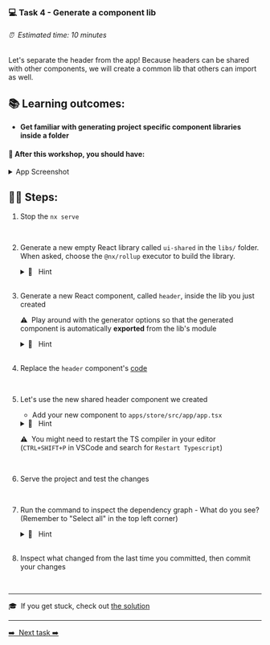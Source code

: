 ### 💻 Task 4 - Generate a component lib

###### ⏰ &nbsp;Estimated time: 10 minutes

Let's separate the header from the app! Because headers can be shared with other components, we will create a common lib that others can import as well.

## 📚 Learning outcomes:

- **Get familiar with generating project specific component libraries inside a folder**

#### 📲 After this workshop, you should have:

<details>
  <summary>App Screenshot</summary>
  <img src="../assets/lab4_screenshot.png" width="500" alt="screenshot of lab4 result">
</details>

## 🏋️‍♀️ Steps:

1. Stop the `nx serve`
<br />

2. Generate a new empty React library called `ui-shared` in the `libs/` folder.  When asked, choose the `@nx/rollup` executor to build the library.

   <details>
   <summary>🐳 &nbsp;&nbsp;Hint</summary>

   - it's a generator! you've used it before in the second task, but instead of an `app`, we now want to generate a `lib`
   - use the `--help` command to figure out how to generate it in a **directory** and that it doesn’t create default component

   </details><br />

3. Generate a new React component, called `header`, inside the lib you just created

   ⚠️&nbsp;&nbsp;Play around with the generator options so that the generated component is automatically **exported** from the lib's module

   <details><summary>🐳 &nbsp;&nbsp;Hint</summary>

   use `--help` to figure out how to specify under which **project** you want to generate the new component and how to automatically have it **exported** and skip the component generation

   </details><br />

4. Replace the `header` component's [code](../../examples/task4/libs/store/ui-shared/src/lib/header/header.tsx)
<br />

5. Let's use the new shared header component we created

   - Add your new component to `apps/store/src/app/app.tsx`

    <details>
    <summary>🐳 &nbsp;&nbsp;Hint</summary>

   ```typescript
   import { Header } from '@bg-hoard/store/ui-shared';
   ```

   ```html
   <Header title="Board Game Hoard" />
   <!-- right at the top - above our container -->
   <div className="{styles['container']}"></div>
   ```

   Wrap the App component in a fragment (`<>` and `</>`)

    </details>

   ⚠️&nbsp;&nbsp;You might need to restart the TS compiler in your editor (`CTRL+SHIFT+P` in VSCode and search for `Restart Typescript`)
<br />

6. Serve the project and test the changes
<br />

7. Run the command to inspect the dependency graph - What do you see? (Remember to "Select all" in the top left corner)
    <details>
    <summary>🐳 &nbsp;&nbsp;Hint</summary>

   ```bash
   nx dep-graph
   ```

    </details><br />

8. Inspect what changed from the last time you committed, then commit your changes
<br />


---

🎓&nbsp;&nbsp;If you get stuck, check out [the solution](SOLUTION.md)

---

[➡️ &nbsp;Next task ➡️](../task05/5-TASK.md)
